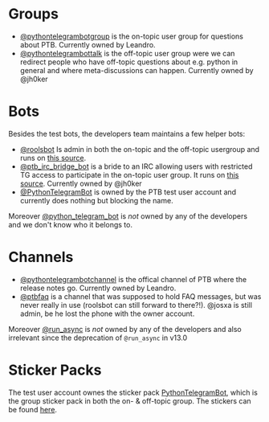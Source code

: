 # Groups

* [@pythontelegrambotgroup](https://t.me/pythontelegrambotgroup) is the on-topic user group for questions about PTB. Currently owned by Leandro.
* [@pythontelegrambottalk](https://t.me/pythontelegrambottalk) is the off-topic user group were we can redirect people who have off-topic questions about e.g. python in general and where meta-discussions can happen. Currently owned by @jh0ker

# Bots
Besides the test bots, the developers team maintains a few helper bots:

* [@roolsbot](https://t.me/roolsbot) Is admin in both the on-topic and the off-topic usergroup and runs on [this source](https://github.com/python-telegram-bot/rules-bot).
* [@ptb_irc_bridge_bot](https://t.me/ptb_irc_bridge_bot) is a bride to an IRC allowing users with restricted TG access to participate in the on-topic user group. It runs on [this source](https://github.com/FruitieX/teleirc). Currently owned by @jh0ker
* [@PythonTelegramBot](https://t.me/PythonTelegramBot) is owned by the PTB test user account and currently does nothing but blocking the name.

Moreover [@python_telegram_bot](https://t.me/python_telegram_bot) is *not* owned by any of the developers and we don't know who it belongs to.

# Channels

* [@pythontelegrambotchannel](https://t.me/pythontelegrambotchannel) is the offical channel of PTB where the release notes go. Currently owned by Leandro.
* [@ptbfaq](https://t.me/PTBFaq) is a channel that was supposed to hold FAQ messages, but was never really in use (roolsbot can still forward to there?!). @josxa is still admin, be he lost the phone with the owner account.

Moreover [@run_async](https://t.me/run_async) is *not* owned by any of the developers and also irrelevant since the deprecation of `@run_async` in v13.0

# Sticker Packs

The test user account ownes the sticker pack [PythonTelegramBot](https://t.me/addstickers/PythonTelegramBot), which is the group sticker pack in both the on- & off-topic group. The stickers can be found [here](https://github.com/python-telegram-bot/logos/tree/master/sticker-pack).
